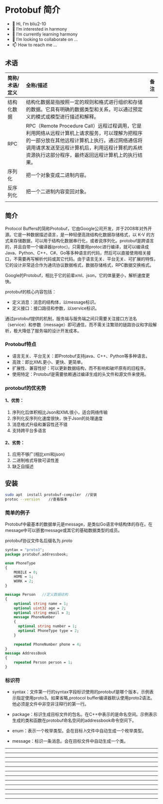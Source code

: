 # Protobuf 简介

* 👋 Hi, I’m bliu2-10
* 👀 I’m interested in harmony
* 🌱 I’m currently learning harmony
* 💞️ I’m looking to collaborate on ...
* 📫 How to reach me ...





## 术语

| 简称/术语/定义 | 全称/描述                                                    | 备注 |
| :------------- | :----------------------------------------------------------- | :--- |
| 结构化数据     | 结构化数据是指按照一定的规则和格式进行组织和存储的数据。它具有明确的数据类型和关系，可以通过预定义的模式或模型进行描述和解释。 |      |
| RPC            | RPC（Remote Procedure Call）远程过程调用，它是利用网络从远程计算机上请求服务，可以理解为把程序的一部分放在其他远程计算机上执行。通过网络通信将调用请求发送至远程计算机后，利用远程计算机的系统资源执行这部分程序，最终返回远程计算机上的执行结果。 |      |
| 序列化         | 把一个对象变成二进制内容。                                   |      |
| 反序列化       | 把一个二进制内容变回对象。                                   |      |
|                |                                                              |      |





## 简介

Protocol Buffers的简称Protobuf，它由Google公司开发，并于2008年对外开源。它是一种数据描述语言，是一种轻便高效结构化数据存储格式，以 K-V 的方式来存储数据，可以用于结构化数据串行化，或者说序列化。protobuf是跨语言的，并且自带一个编译器(protoc)，只需要用protoc进行编译，就可以编译成Java、Python、C++、C#、Go等多种语言的代码，然后可以直接使用相关接口，不需要再写解析代码或其它代码。由于语言无关、平台无关、可扩展的特性，它的设计非常适合作为通讯协议数据格式，数据存储格式，RPC数据交换格式。



Google的Protobuf，相比于它的前辈xml、json，它的体量更小，解析速度更快。



protobuf的核心内容包括：

- 定义消息：消息的结构体，以message标识。
- 定义接口：接口路径和参数，以service标识。

通过protobuf提供的机制，服务端与服务端之间只需要关注接口方法名（service）和参数（message）即可通信，而不需关注繁琐的链路协议和字段解析，极大降低了服务端的设计开发成本。



### Protobuf特点

- 语言无关、平台无关：即Protobuf支持java、C++、Python等多种语言。
- 高效：即比XML更小、更快、更简单。
- 扩展性、兼容性好：可以更新数据结构，而不影响和破坏原有的旧程序。
- 使用特定：Protobuf是需要依赖通过编译生成的头文件和源文件来使用。

### protobuf的优劣势

#### 1、优势：

1. 序列化后体积相比Json和XML很小，适合网络传输
2. 序列化反序列化速度很快，快于Json的处理速度
3. 消息格式升级和兼容性还不错
4. 支持跨平台多语言

#### 2、劣势：

1. 应用不够广(相比xml和json)
2. 二进制格式导致可读性差
3. 缺乏自描述





## 安装

```bash
sudo apt  install protobuf-compiler  //安装
protoc --version    //查看版本
```



### 简单的例子

Protobuf中最基本的数据单元是message，是类似Go语言中结构体的存在。在message中可以嵌套message或其它的基础数据类型的成员。

protobuf协议文件名后缀名为.proto

```protobuf
syntax = "proto3";
package protobuf.addressbook;

enum PhoneType
{
    MOBILE = 0;
    HOME = 1;
    WORK = 2;
}

message Person   //定义数据结构
{
    optional string name = 1;
    optional uint32 age = 2;
    optional string email = 3; 
    message PhoneNumber
    {
      optional string number = 1;
      optional PhoneType type = 2;
    }
  
    repeated PhoneNumber phone = 4;
}
message AddressBook          
{ 
    repeated Person person = 1;
}


```

### 标识符 

- syntax：文件第一行的syntax字段标识使用的protobuf是哪个版本，示例表示指定使用proto3。如果省略,protocol buffer编译器默认使用proto2语法。他必须是文件中非空非注释行的第一行。

- package：标识生成目标文件的包名。在C++中表示的是命名空间。示例表示生成的类和函数在protobuf命名空间的addressbook命令空间下。

- enum：表示一个枚举类型。会在目标.h文件中自动生成一个枚举类型。
- message：标识一条消息。会在目标文件中自动生成一个类。









---
---
---
---
---
---
---
---
---
---
---
---

